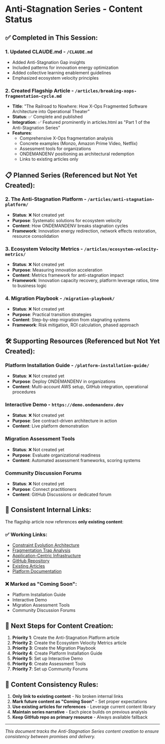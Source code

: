 # Anti-Stagnation Series - Content Status

## ✅ **Completed in This Session:**

### 1. **Updated CLAUDE.md** - `/CLAUDE.md`
- Added Anti-Stagnation Gap insights
- Included patterns for innovation energy optimization
- Added collective learning enablement guidelines
- Emphasized ecosystem velocity principles

### 2. **Created Flagship Article** - `/articles/breaking-xops-fragmentation-cycle.md`
- **Title**: "The Railroad to Nowhere: How X-Ops Fragmented Software Architecture into Operational Theater"
- **Status**: ✅ Complete and published
- **Integration**: ✅ Featured prominently in articles.html as "Part 1 of the Anti-Stagnation Series"
- **Features**:
  - Comprehensive X-Ops fragmentation analysis
  - Concrete examples (Monzo, Amazon Prime Video, Netflix)
  - Assessment tools for organizations
  - ONDEMANDENV positioning as architectural redemption
  - Links to existing articles only

## 📋 **Planned Series (Referenced but Not Yet Created):**

### 2. **The Anti-Stagnation Platform** - `/articles/anti-stagnation-platform/`
- **Status**: ❌ Not created yet
- **Purpose**: Systematic solutions for ecosystem velocity
- **Content**: How ONDEMANDENV breaks stagnation cycles
- **Framework**: Innovation energy redirection, network effects restoration, resource consolidation

### 3. **Ecosystem Velocity Metrics** - `/articles/ecosystem-velocity-metrics/`
- **Status**: ❌ Not created yet  
- **Purpose**: Measuring innovation acceleration
- **Content**: Metrics framework for anti-stagnation impact
- **Framework**: Innovation capacity recovery, platform leverage ratios, time to business logic

### 4. **Migration Playbook** - `/migration-playbook/`
- **Status**: ❌ Not created yet
- **Purpose**: Practical transition strategies
- **Content**: Step-by-step migration from stagnating systems
- **Framework**: Risk mitigation, ROI calculation, phased approach

## 🛠️ **Supporting Resources (Referenced but Not Yet Created):**

### Platform Installation Guide - `/platform-installation-guide/`
- **Status**: ❌ Not created yet
- **Purpose**: Deploy ONDEMANDENV in organizations
- **Content**: Multi-account AWS setup, GitHub integration, operational procedures

### Interactive Demo - `https://demo.ondemandenv.dev`
- **Status**: ❌ Not created yet
- **Purpose**: See contract-driven architecture in action
- **Content**: Live platform demonstration

### Migration Assessment Tools
- **Status**: ❌ Not created yet
- **Purpose**: Evaluate organizational readiness
- **Content**: Automated assessment frameworks, scoring systems

### Community Discussion Forums
- **Status**: ❌ Not created yet
- **Purpose**: Connect practitioners
- **Content**: GitHub Discussions or dedicated forum

## 🔗 **Consistent Internal Links:**

The flagship article now references **only existing content**:

### ✅ **Working Links:**
- [Constraint Evolution Architecture](/articles/constraint-evolution-app-centric-architecture/)
- [Fragmentation Trap Analysis](/articles/fragmentation-trap/)
- [Application-Centric Infrastructure](/articles/app-centric-infra1/)
- [GitHub Repository](https://github.com/ondemandenv/odmd-sbx)
- [Existing Articles](/articles/)
- [Platform Documentation](https://ondemandenv.dev)

### ❌ **Marked as "Coming Soon":**
- Platform Installation Guide
- Interactive Demo
- Migration Assessment Tools
- Community Discussion Forums

## 📝 **Next Steps for Content Creation:**

1. **Priority 1**: Create the Anti-Stagnation Platform article
2. **Priority 2**: Create the Ecosystem Velocity Metrics article
3. **Priority 3**: Create the Migration Playbook
4. **Priority 4**: Create Platform Installation Guide
5. **Priority 5**: Set up Interactive Demo
6. **Priority 6**: Create Assessment Tools
7. **Priority 7**: Set up Community Forums

## 🎯 **Content Consistency Rules:**

1. **Only link to existing content** - No broken internal links
2. **Mark future content as "Coming Soon"** - Set proper expectations
3. **Use existing articles for references** - Leverage current content library
4. **Maintain series narrative** - Each piece builds on previous analysis
5. **Keep GitHub repo as primary resource** - Always available fallback

---

*This document tracks the Anti-Stagnation Series content creation to ensure consistency between promises and delivery.*